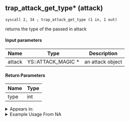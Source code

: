 ## trap_attack_get_type* (attack)

`syscall 2, 34 ; trap_attack_get_type (1 in, 1 out)`

returns the type of the passed in attack

#### Input parameters
| Name | Type | Description
|------|------|------------
| attack   | YS::ATTACK_MAGIC *   | an attack object


#### Return Parameters
| Name | Type
|------|-----
| type   | int   


<details>
	<summary>Appears in:</summary>

</details>

<details>
	<summary>Example Usage From NA</summary>
```

```
</details>

